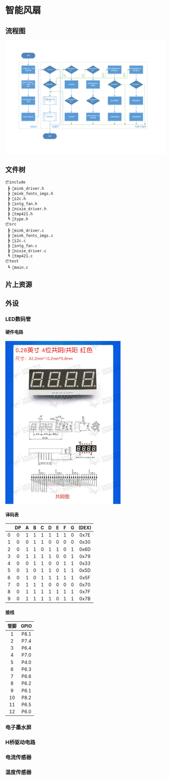 # 智能风扇

## 流程图 

<img src="img/flowchart.svg" style="zoom:100%;" />

## 文件树

```project
📦include
 ┣ 📜eink_driver.h
 ┣ 📜eink_fonts_imgs.h
 ┣ 📜i2c.h
 ┣ 📜intg_fan.h
 ┣ 📜nixie_driver.h
 ┣ 📜tmp421.h
 ┗ 📜type.h
📦src
 ┣ 📜eink_driver.c
 ┣ 📜eink_fonts_imgs.c
 ┣ 📜i2c.c
 ┣ 📜intg_fan.c
 ┣ 📜nixie_driver.c
 ┗ 📜tmp421.c
📦test
 ┗ 📜main.c
```

## 片上资源

## 外设

### LED数码管

#### 硬件电路

<img src="img/4位共阴极数码管.jpg" style="zoom:50%;" />

#### 译码表

|      |  DP  |  A   |  B   |  C   |  D   |  E   |  F   |  G   |  (DEX)  |
| :--: | :--: | :--: | :--: | :--: | :--: | :--: | :--: | :--: |  :--:   |
|  0   |  0   |  1   |  1   |  1   |  1   |  1   |  1   |  0   |  0x7E   |
|  1   |  0   |  0   |  1   |  1   |  0   |  0   |  0   |  0   |  0x30   |
|  2   |  0   |  1   |  1   |  0   |  1   |  1   |  0   |  1   |  0x6D   |
|  3   |  0   |  1   |  1   |  1   |  1   |  0   |  0   |  1   |  0x79   |
|  4   |  0   |  0   |  1   |  1   |  0   |  0   |  1   |  1   |  0x33   |
|  5   |  0   |  1   |  0   |  1   |  1   |  0   |  1   |  1   |  0x5D   |
|  6   |  0   |  1   |  0   |  1   |  1   |  1   |  1   |  1   |  0x5F   |
|  7   |  0   |  1   |  1   |  1   |  0   |  0   |  0   |  0   |  0x70   |
|  8   |  0   |  1   |  1   |  1   |  1   |  1   |  1   |  1   |  0x7F   |
|  9   |  0   |  1   |  1   |  1   |  1   |  0   |  1   |  1   |  0x7B   |

#### 接线

| 管脚 | GPIO |
| :--: | :--: |
|  1   | P8.1 |
|  2   | P7.4 |
|  3   | P6.4 |
|  4   | P7.0 |
|  5   | P4.0 |
|  6   | P6.3 |
|  7   | P6.6 |
|  8   | P6.2 |
|  9   | P6.1 |
|  10  | P8.2 |
|  11  | P6.5 |
|  12  | P6.0 |


### 电子墨水屏

### H桥驱动电路

### 电流传感器

### 温度传感器

